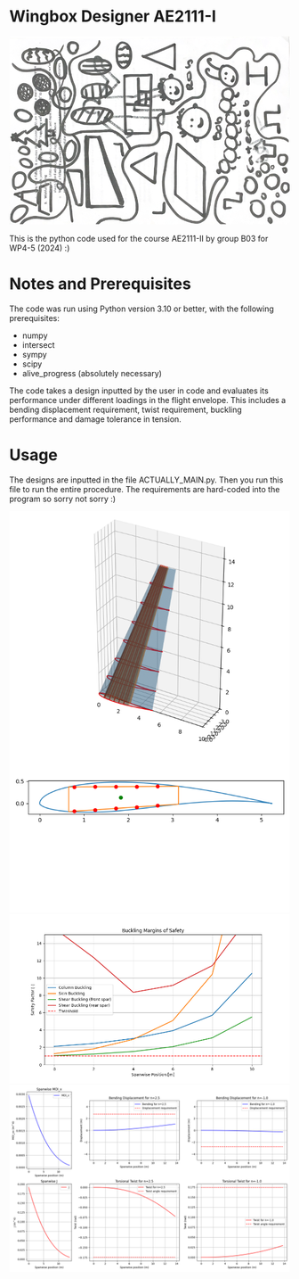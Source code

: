 <h1>Wingbox Designer AE2111-I</h1>

![logo](caterpillar.png)

This is the python code used for the course AE2111-II by group B03 for WP4-5 (2024) :)
<h1>Notes and Prerequisites</h1>
The code was run using Python version 3.10 or better, with the following prerequisites:

- numpy
- intersect
- sympy
- scipy
- alive_progress (absolutely necessary)

The code takes a design inputted by the user in code and evaluates its performance under different loadings in the flight envelope. This includes a bending displacement requirement, twist requirement, buckling performance and damage tolerance in tension.
<h1>Usage</h1>
The designs are inputted in the file ACTUALLY_MAIN.py. Then you run this file to run the entire procedure. The requirements are hard-coded into the program so sorry not sorry :)

![logo](ex1.png)
![logo](ex2.png)
![logo](ex3.png)
